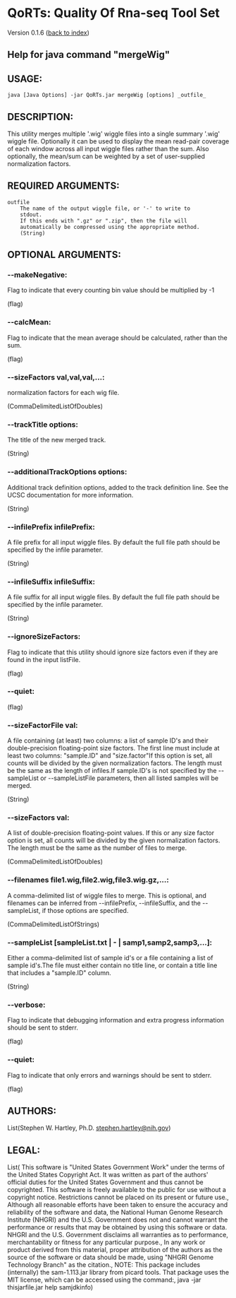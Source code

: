 # QoRTs: Quality Of Rna-seq Tool Set
Version 0.1.6 ([back to index](index.html))

## Help for java command "mergeWig"

## USAGE:

    java [Java Options] -jar QoRTs.jar mergeWig [options] _outfile_


## DESCRIPTION:

This utility merges multiple '.wig' wiggle files into a single summary '.wig' wiggle file. Optionally it can be used to display the mean read-pair coverage of each window across all input wiggle files rather than the sum. Also optionally, the mean/sum can be weighted by a set of user-supplied normalization factors.

## REQUIRED ARGUMENTS:
    outfile
        The name of the output wiggle file, or '-' to write to 
        stdout.
        If this ends with ".gz" or ".zip", then the file will 
        automatically be compressed using the appropriate method.
        (String)

## OPTIONAL ARGUMENTS:
### --makeNegative:

Flag to indicate that every counting bin value should be multiplied by -1

(flag)

### --calcMean:

Flag to indicate that the mean average should be calculated, rather than the sum.

(flag)

### --sizeFactors val,val,val,...:

normalization factors for each wig file.

(CommaDelimitedListOfDoubles)

### --trackTitle options:

The title of the new merged track.

(String)

### --additionalTrackOptions options:

Additional track definition options, added to the track definition line. See the UCSC documentation for more information.

(String)

### --infilePrefix infilePrefix:

A file prefix for all input wiggle files. By default the full file path should be specified by the infile parameter.

(String)

### --infileSuffix infileSuffix:

A file suffix for all input wiggle files. By default the full file path should be specified by the infile parameter.

(String)

### --ignoreSizeFactors:

Flag to indicate that this utility should ignore size factors even if they are found in the input listFile.

(flag)

### --quiet:



(flag)

### --sizeFactorFile val:

A file containing (at least) two columns: a list of sample ID's and their double-precision floating-point size factors. The first line must include at least two columns: "sample.ID" and "size.factor"If this option is set, all counts will be divided by the given normalization factors. The length must be the same as the length of infiles.If sample.ID's is not specified by the --sampleList or --sampleListFile parameters, then all listed samples will be merged.

(String)

### --sizeFactors val:

A list of double-precision floating-point values. If this or any size factor option is set, all counts will be divided by the given normalization factors. The length must be the same as the number of files to merge.

(CommaDelimitedListOfDoubles)

### --filenames file1.wig,file2.wig,file3.wig.gz,...:

A comma-delimited list of wiggle files to merge. This is optional, and filenames can be inferred from --infilePrefix, --infileSuffix, and the --sampleList, if those options are specified.

(CommaDelimitedListOfStrings)

### --sampleList [sampleList.txt | - | samp1,samp2,samp3,...]:

Either a comma-delimited list of sample id's or a file containing a list of sample id's.The file must either contain no title line, or contain a title line that includes a "sample.ID" column.

(String)

### --verbose:

Flag to indicate that debugging information and extra progress information should be sent to stderr.

(flag)

### --quiet:

Flag to indicate that only errors and warnings should be sent to stderr.

(flag)

## AUTHORS:

List(Stephen W. Hartley, Ph.D. <stephen.hartley@nih.gov>)

## LEGAL:

List( This software is "United States Government Work" under the terms of the United States Copyright  Act.  It was written as part of the authors' official duties for the United States Government and  thus cannot be copyrighted.  This software is freely available to the public for use without a  copyright notice.  Restrictions cannot be placed on its present or future use.,  Although all reasonable efforts have been taken to ensure the accuracy and reliability of the  software and data, the National Human Genome Research Institute (NHGRI) and the U.S. Government  does not and cannot warrant the performance or results that may be obtained by using this software  or data.  NHGRI and the U.S. Government disclaims all warranties as to performance, merchantability  or fitness for any particular purpose.,  In any work or product derived from this material, proper attribution of the authors as the source  of the software or data should be made, using "NHGRI Genome Technology Branch" as the citation.,  NOTE: This package includes (internally) the sam-1.113.jar library from picard tools. That package uses the MIT license, which can be accessed using the command:,  java -jar thisjarfile.jar help samjdkinfo)

